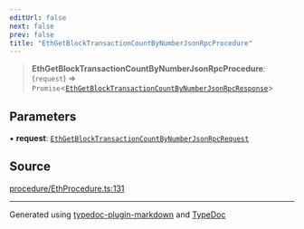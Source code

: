 ```yaml
---
editUrl: false
next: false
prev: false
title: "EthGetBlockTransactionCountByNumberJsonRpcProcedure"
---
```


> **EthGetBlockTransactionCountByNumberJsonRpcProcedure**: (`request`) => `Promise`\<[`EthGetBlockTransactionCountByNumberJsonRpcResponse`](/reference/tevm/procedures-types/type-aliases/ethgetblocktransactioncountbynumberjsonrpcresponse/)\>

## Parameters

▪ **request**: [`EthGetBlockTransactionCountByNumberJsonRpcRequest`](/reference/tevm/procedures-types/type-aliases/ethgetblocktransactioncountbynumberjsonrpcrequest/)

## Source

[procedure/EthProcedure.ts:131](https://github.com/evmts/tevm-monorepo/blob/main/packages/procedures-spec/src/procedure/EthProcedure.ts#L131)

***
Generated using [typedoc-plugin-markdown](https://www.npmjs.com/package/typedoc-plugin-markdown) and [TypeDoc](https://typedoc.org/)
